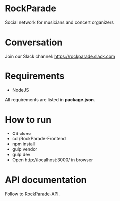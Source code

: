 RockParade
==========
Social network for musicians and concert organizers

Conversation
============
Join our Slack channel: https://rockparade.slack.com

Requirements
============
* NodeJS

All requirements are listed in **package.json**.

How to run
==========
* Git clone
* cd /RockParade-Frontend
* npm install
* gulp vendor
* gulp dev
* Open http://localhost:3000/ in browser

API documentation
=================
Follow to [RockParade-API](https://github.com/VAPC/RockParade-API).